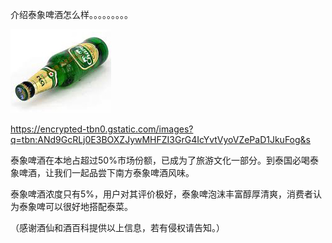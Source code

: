 介绍泰象啤酒怎么样。。。。。。。。。


![介绍泰象啤酒怎么样](https://github.com/ywangnccu/ywang/blob/main/images/Beer.jpg)

https://encrypted-tbn0.gstatic.com/images?q=tbn:ANd9GcRLj0E3BOXZJywMHFZI3GrG4IcYvtVyoVZePaD1JkuFog&s

泰象啤酒在本地占超过50%市场份额，已成为了旅游文化一部分。到泰国必喝泰象啤酒，让我们一起品尝下南方泰象啤酒风味。

泰象啤酒浓度只有5%，用户对其评价极好，泰象啤泡沫丰富醇厚清爽，消费者认为泰象啤可以很好地搭配泰菜。

（感谢酒仙和酒百科提供以上信息，若有侵权请告知。）

